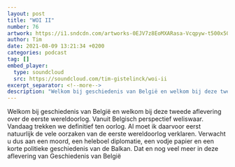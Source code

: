 ```yaml
---
layout: post
title: "WOI II"
number: 76
artwork: https://i1.sndcdn.com/artworks-0EJV7z8EoMXARasa-Vcqpyw-t500x500.jpg
author: Tim
date: 2021-08-09 13:21:34 +0200
categories: podcast
tag: []
embed_player:
  type: soundcloud
  src: https://soundcloud.com/tim-gistelinck/woi-ii
excerpt_separator: <!--more-->
description: "Welkom bij geschiedenis van België en welkom bij deze tweede aflevering over de eerste wereldoorlog."
---
```

Welkom bij geschiedenis van België en welkom bij deze tweede aflevering over de eerste wereldoorlog. Vanuit Belgisch perspectief weliswaar. Vandaag trekken we definitief ten oorlog. Al moet ik daarvoor eerst natuurlijk de vele oorzaken van de eerste wereldoorlog verklaren. Verwacht u dus aan een moord, een heleboel diplomatie, een vodje papier en een korte politieke geschiedenis van de Balkan. Dat en nog veel meer in deze aflevering van Geschiedenis van België
